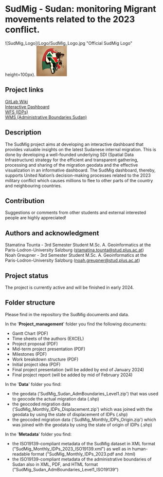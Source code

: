 # SudMig - **Sud**an: monitoring **Mig**rant movements related to the 2023 conflict.

![SudMig_Logo](Logo/SudMig_Logo.jpg "Official SudMig Logo" height=100px).
<img src="Logo/SudMig_Logo.jpg" alt="SudMig Logo" style="height: 100px; width:100px;"/>



## Project links 
[GitLab Wiki](https://git.sbg.ac.at/s1095729/sdi_sudan_migration/-/wikis/Home) <br>
[Interactive Dashboard](https://geoportal22s.zgis.at/portal/apps/insights/index.html#/edit/94ecaf65cf844b3b8994069b97a63b90) <br>
[WFS (IDPs)](https://zgis216.geo.sbg.ac.at/server/services/SudMig_Monthly_IDPs/MapServer/WFSServer) <br>
[WMS (Administrative Boundaries Sudan)](https://zgis216.geo.sbg.ac.at/server/services/SudMig_Sudan_States_AdminLevel1/MapServer/WMSServer) <br>

## Description
The SudMig project aims at developing an interactive dashboard that provides valuable insights on the latest Sudanese internal migration. This is done by developing a well-founded underlying SDI (Spatial Data Infrastructure) strategy for the efficient and transparent gathering, processing and sharing of the migration geodata and the effective visualization in an informative dashboard. The SudMig dashboard, thereby, supports United Nation’s decision-making processes related to the 2023 military conflict which causes millions to flee to other parts of the country and neighbouring countries.     

## Contribution
Suggestions or comments from other students and external interested people are highly appreciated! 

## Authors and acknowledgment
Stamatina Tounta - 3rd Semester Student M.Sc. A. Geoinformatics at the Paris-Lodron-University Salzburg (stamatina.tounta@stud.plus.ac.at) <br>
Noah Greupner - 3rd Semester Student M.Sc. A. Geoinformatics at the Paris-Lodron-University Salzburg (noah.greupner@stud.plus.ac.at) 

## Project status
The project is currently active and will be finished in early 2024. 

## Folder structure
Please find in the repository the SudMig documents and data.

In the '**Project_management**' folder you find the following documents:
- Gantt Chart (PDF)
- Time sheets of the authors (EXCEL)
- Project proposal (PDF)
- Mid-term project presentation (PDF)
- Milestones (PDF)
- Work breakdown structure (PDF)
- Initial project idea (PDF)
- Final project presentation (will be added by end of January 2024)
- Final project report (will be added by mid of February 2024)

In the '**Data**' folder you find:
- the geodata ('SudMig_Sudan_AdmBoundaries_Level1.zip') that was used to geocode the actual migration data (.shp) <br>
- the geocoded migration data ('SudMig_Monthly_IDPs_Displacement.zip') which was joined with the geodata by using the state of displacement of IDPs (.shp) <br>
- the geocoded migration data ('SudMig_Monthly_IDPs_Origin.zip') which was joined with the geodata by using the state of origin of IDPs (.shp) <br>

In the '**Metadata**' folder you find:
- the ISO19139-compliant metadata of the SudMig dataset in XML format ("SudMig_Monthly_IDPs_2023_ISO19139.xml") as well as in human-readable format ("SudMig_Monthly_IDPs_2023.pdf and .html)
- the ISO19139-compliant metadata of the administrative boundaries of Sudan also in XML, PDF, and HTML format ("SudMig_Sudan_AdmBoundaries_Level1_ISO19139")    
